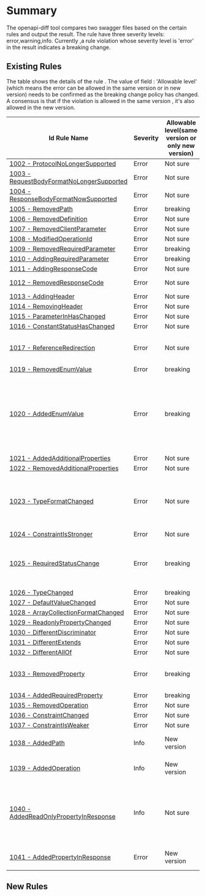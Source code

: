 # Summary
The openapi-diff tool compares two swagger files based on the certain rules and output the result. The rule have three severity levels: error,warning,info. Currently ,a rule violation whose severity level is 'error' in the result indicates a breaking change.

## Existing Rules
The table shows the details of the rule . The value of field : 'Allowable level' (which means the error can be allowed in the same version or in new version) needs to be confirmed as the breaking change policy has
changed. A consensus is that if the violation is allowed in the same version , it's also allowed in the new version.

| Id Rule Name | Severity | Allowable level(same version or only new version) | comments |
| --- | --- | --- | --- |
| [1002 - ProtocolNoLongerSupported](rules/1002.md) |  Error |  Not sure |  |
| [1003 - RequestBodyFormatNoLongerSupported](rules/1003.md) | Error | Not sure | |
| [1004 - ResponseBodyFormatNowSupported](rules/1004.md) | Error | Not sure | |
| [1005 - RemovedPath](rules/1005.md)  | Error | breaking | |
| [1006 - RemovedDefinition](rules/1006.md) | Error | Not sure | |
| [1007 - RemovedClientParameter](rules/1007.md) | Error | Not sure | |
| [1008 - ModifiedOperationId](rules/1008.md)  | Error | Not sure | |
| [1009 - RemovedRequiredParameter](rules/1009.md) | Error | breaking |  |
| [1010 - AddingRequiredParameter](rules/1010.md) | Error | breaking | |
| [1011 - AddingResponseCode](rules/1011.md) | Error | Not sure | behavior |
| [1012 - RemovedResponseCode](rules/1012.md)| Error | Not sure | behavior change |
| [1013 - AddingHeader](rules/1013.md) | Error | Not sure | |
| [1014 - RemovingHeader](rules/1014.md)  | Error | Not sure | |
| [1015 - ParameterInHasChanged](rules/1015.md) | Error | Not sure | |
| [1016 - ConstantStatusHasChanged](rules/1016.md) | Error | Not sure | |
| [1017 - ReferenceRedirection](rules/1017.md)  | Error | Not sure | needs to compare after dereference |
| [1019 - RemovedEnumValue](rules/1019.md) | Error | breaking | |
| [1020 - AddedEnumValue](rules/1020.md)  | Error | breaking | Allowed in new api version , and needs to consider extensible enum is allowed in same version.
| [1021 - AddedAdditionalProperties](rules/1021.md) | Error | Not sure | |
| [1022 - RemovedAdditionalProperties](rules/1022.md) | Error | Not sure | |
| [1023 - TypeFormatChanged](rules/1023.md)   | Error | Not sure | allowed int64 -> int32 in response , and int32 -> int64 in request |
| [1024 - ConstraintIsStronger](rules/1024.md)  | Error | Not sure | |
| [1025 - RequiredStatusChange](rules/1025.md)  | Error | breaking | allowed required to optional in request in cross api version |
| [1026 - TypeChanged](rules/1026.md) | Error | breaking |  |
| [1027 - DefaultValueChanged](rules/1027.md) | Error | Not sure | | 
| [1028 - ArrayCollectionFormatChanged](rules/1028.md)  | Error | Not sure | |
| [1029 - ReadonlyPropertyChanged](rules/1029.md)  | Error | Not sure | * |
| [1030 - DifferentDiscriminator](rules/1030.md)  | Error | Not sure | |
| [1031 - DifferentExtends](rules/1031.md)  | Error | Not sure | |
| [1032 - DifferentAllOf](rules/1032.md)  | Error | Not sure | |
| [1033 - RemovedProperty](rules/1033.md)  | Error | breaking | both required and optional  |
| [1034 - AddedRequiredProperty](rules/1034.md)   | Error | breaking | |
| [1035 - RemovedOperation](rules/1035.md)  | Error | Not sure | |
| [1036 - ConstraintChanged](rules/1036.md)  | Error | Not sure | |
| [1037 - ConstraintIsWeaker](rules/1037.md)  | Error | Not sure | |
| [1038 - AddedPath](rules/1038.md)   | Info | New version | needs to meet the new policy |
| [1039 - AddedOperation](rules/1039.md)  | Info | New version |  needs to meet the new policy |
| [1040 - AddedReadOnlyPropertyInResponse](rules/1040.md)  | Info | Not sure | *the readonly property is optional property but can not be used by the request |
| [1041 - AddedPropertyInResponse](rules/1041.md)  | Error | New version | allowed in cross api versions |

## New Rules
